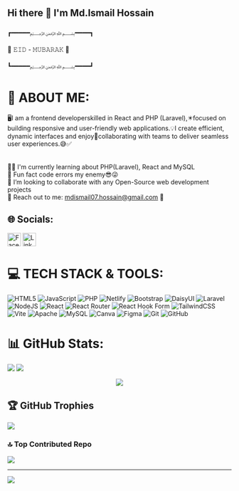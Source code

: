 ## Hi there 👋 I'm Md.Ismail Hossain
┏━━━━━﷽━━━━┓


🕋 𝙴𝙸𝙳 - 𝙼𝚄𝙱𝙰𝚁𝙰𝙺 🕋


┗━━━━━﷽━━━━┛
# 💫 ABOUT ME:
🖥️I am a frontend developerskilled in React and PHP (Laravel),✴️focused on building responsive and user-friendly web applications.💡I create efficient, dynamic interfaces and enjoy🤩collaborating with teams to deliver seamless user experiences.😅✅<br><br> 
<br>🧑‍💻 I'm currently learning about PHP(Laravel), React and MySQL<br>🤪 Fun fact code errors my enemy😎😜<br>👀 I’m looking to collaborate with any Open-Source web development projects<br>🤝 Reach out to me: mdismail07.hossain@gmail.com 📧


## 🌐 Socials:
[<img src="https://upload.wikimedia.org/wikipedia/commons/5/51/Facebook_f_logo_%282019%29.svg" alt="Facebook" width="30" />](https://www.facebook.com/?ref=homescreenpwa)
[<img src="https://content.linkedin.com/content/dam/me/brand/en-us/brand-home/logos/In-Blue-Logo.png.original.png" alt="LinkedIn" width="30" />](https://www.linkedin.com/in/md-ismail07)

# 💻 TECH STACK & TOOLS:
![HTML5](https://img.shields.io/badge/html5-%23E34F26.svg?style=for-the-badge&logo=html5&logoColor=white) ![JavaScript](https://img.shields.io/badge/javascript-%23323330.svg?style=for-the-badge&logo=javascript&logoColor=%23F7DF1E) ![PHP](https://img.shields.io/badge/php-%23777BB4.svg?style=for-the-badge&logo=php&logoColor=white) ![Netlify](https://img.shields.io/badge/netlify-%23000000.svg?style=for-the-badge&logo=netlify&logoColor=#00C7B7) ![Bootstrap](https://img.shields.io/badge/bootstrap-%238511FA.svg?style=for-the-badge&logo=bootstrap&logoColor=white) ![DaisyUI](https://img.shields.io/badge/daisyui-5A0EF8?style=for-the-badge&logo=daisyui&logoColor=white) ![Laravel](https://img.shields.io/badge/laravel-%23FF2D20.svg?style=for-the-badge&logo=laravel&logoColor=white) ![NodeJS](https://img.shields.io/badge/node.js-6DA55F?style=for-the-badge&logo=node.js&logoColor=white) ![React](https://img.shields.io/badge/react-%2320232a.svg?style=for-the-badge&logo=react&logoColor=%2361DAFB) ![React Router](https://img.shields.io/badge/React_Router-CA4245?style=for-the-badge&logo=react-router&logoColor=white) ![React Hook Form](https://img.shields.io/badge/React%20Hook%20Form-%23EC5990.svg?style=for-the-badge&logo=reacthookform&logoColor=white) ![TailwindCSS](https://img.shields.io/badge/tailwindcss-%2338B2AC.svg?style=for-the-badge&logo=tailwind-css&logoColor=white) ![Vite](https://img.shields.io/badge/vite-%23646CFF.svg?style=for-the-badge&logo=vite&logoColor=white) ![Apache](https://img.shields.io/badge/apache-%23D42029.svg?style=for-the-badge&logo=apache&logoColor=white) ![MySQL](https://img.shields.io/badge/mysql-4479A1.svg?style=for-the-badge&logo=mysql&logoColor=white) ![Canva](https://img.shields.io/badge/Canva-%2300C4CC.svg?style=for-the-badge&logo=Canva&logoColor=white) ![Figma](https://img.shields.io/badge/figma-%23F24E1E.svg?style=for-the-badge&logo=figma&logoColor=white) ![Git](https://img.shields.io/badge/git-%23F05033.svg?style=for-the-badge&logo=git&logoColor=white) ![GitHub](https://img.shields.io/badge/github-%23121011.svg?style=for-the-badge&logo=github&logoColor=white)
# 📊 GitHub Stats:
![](https://github-readme-stats.vercel.app/api?username=mdismail07hossain&theme=midnight-purple&hide_border=false&include_all_commits=false&count_private=false)
![](https://github-readme-stats.vercel.app/api/top-langs/?username=mdismail07hossain&theme=midnight-purple&hide_border=false&include_all_commits=false&count_private=false&layout=compact)<br/>

<p align="center">
  <img src="https://github-readme-streak-stats.herokuapp.com/?user=mdismail07hossain&theme=midnight-purple&hide_border=false"/>
</p>

## 🏆 GitHub Trophies
![](https://github-profile-trophy.vercel.app/?username=mdismail07hossain&theme=radical&no-frame=false&no-bg=true&margin-w=4)

### 🔝 Top Contributed Repo
![](https://github-contributor-stats.vercel.app/api?username=mdismail07hossain&limit=5&theme=dark&combine_all_yearly_contributions=true)

---
[![](https://visitcount.itsvg.in/api?id=mdismail07hossain&icon=7&color=0)](https://visitcount.itsvg.in)

<!-- Proudly created with GPRM ( https://gprm.itsvg.in ) -->

